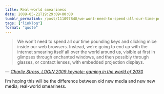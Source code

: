 ```yaml
---
title: Real-world smeariness
date: 2009-05-21T19:29:09+00:00
tumblr_permalink: /post/111097848/we-wont-need-to-spend-all-our-time-pounding-keys
tags: ["linklog"]
format: "quote"
---
```


> We won&rsquo;t need to spend all our time pounding keys and clicking mice inside our web browsers. Instead, we&rsquo;re going to end up with the internet smearing itself all over the world around us, visible at first in glimpses through enchanted windows, and then possibly through glasses, or contact lenses, with embedded projection displays.

— <cite>[Charlie Stross, _LOGIN 2009 keynote: gaming in the world of 2030_](http://www.antipope.org/charlie/blog-static/2009/05/login_2009_keynote_gaming_in_t.html)</cite>

I&rsquo;m hoping this will be the difference between old new media and new new media; real-world smeariness.
